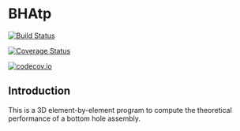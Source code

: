 # BHAtp

[![Build Status](https://travis-ci.org/BottomHoleAssemblyAnalysis/BHAtp.jl.svg?branch=master)](https://travis-ci.org/BottomHoleAssemblyAnalysis/BHAtp.jl)

[![Coverage Status](https://coveralls.io/repos/BottomHoleAssemblyAnalysis/BHAtp.jl/badge.svg?branch=master&service=github)](https://coveralls.io/github/BottomHoleAssemblyAnalysis/BHAtp.jl?branch=master)

[![codecov.io](http://codecov.io/github/BottomHoleAssemblyAnalysis/BHAtp.jl/coverage.svg?branch=master)](http://codecov.io/github/BottomHoleAssemblyAnalysis/BHAtp.jl?branch=master)


## Introduction

This is a 3D element-by-element program to compute the theoretical performance of a bottom hole assembly.
